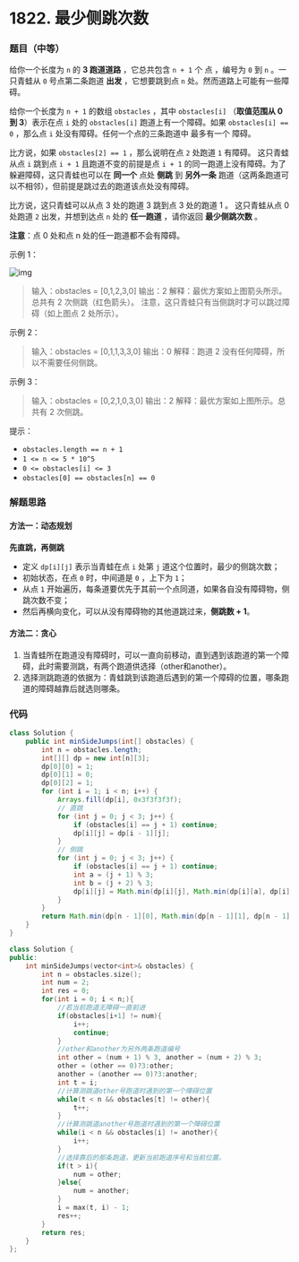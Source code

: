 # 1822. 最少侧跳次数

### 题目（中等）

给你一个长度为 `n` 的 **3 跑道道路** ，它总共包含 `n + 1` 个 点 ，编号为 `0` 到 `n` 。一只青蛙从 `0` 号点第二条跑道 **出发** ，它想要跳到点 `n` 处。然而道路上可能有一些障碍。

给你一个长度为 `n + 1` 的数组 `obstacles` ，其中 `obstacles[i]` （**取值范围从 0 到 3**）表示在点 `i` 处的 `obstacles[i]` 跑道上有一个障碍。如果 `obstacles[i] == 0` ，那么点 `i` 处没有障碍。任何一个点的三条跑道中 最多有一个 障碍。

比方说，如果 `obstacles[2] == 1` ，那么说明在点 `2` 处跑道 `1` 有障碍。
这只青蛙从点 `i` 跳到点 `i + 1` 且跑道不变的前提是点 `i + 1` 的同一跑道上没有障碍。为了躲避障碍，这只青蛙也可以在 **同一个** 点处 **侧跳** 到 **另外一条** 跑道（这两条跑道可以不相邻），但前提是跳过去的跑道该点处没有障碍。

比方说，这只青蛙可以从点 3 处的跑道 3 跳到点 3 处的跑道 1 。
这只青蛙从点 0 处跑道 `2` 出发，并想到达点 `n` 处的 **任一跑道** ，请你返回 **最少侧跳次数** 。

**注意**：点 0 处和点 n 处的任一跑道都不会有障碍。

 

示例 1：

![img](https://assets.leetcode.com/uploads/2021/03/25/ic234-q3-ex1.png)

> 输入：obstacles = [0,1,2,3,0]
> 输出：2 
> 解释：最优方案如上图箭头所示。总共有 2 次侧跳（红色箭头）。
> 注意，这只青蛙只有当侧跳时才可以跳过障碍（如上图点 2 处所示）。

示例 2：

> 输入：obstacles = [0,1,1,3,3,0]
> 输出：0
> 解释：跑道 2 没有任何障碍，所以不需要任何侧跳。

示例 3：

> 输入：obstacles = [0,2,1,0,3,0]
> 输出：2
> 解释：最优方案如上图所示。总共有 2 次侧跳。


提示：

- `obstacles.length == n + 1`
- `1 <= n <= 5 * 10^5`
- `0 <= obstacles[i] <= 3`
- `obstacles[0] == obstacles[n] == 0`

### 解题思路

#### 方法一：动态规划

**先直跳，再侧跳**

- 定义 `dp[i][j]` 表示当青蛙在点 `i` 处第 `j` 道这个位置时，最少的侧跳次数；
- 初始状态，在点 `0` 时，中间道是 `0` ，上下为 `1`；
- 从点 `1` 开始遍历，每条道要优先于其前一个点同道，如果各自没有障碍物，侧跳次数不变；
- 然后再横向变化，可以从没有障碍物的其他道跳过来，**侧跳数 + 1**。

#### 方法二：贪心

1. 当青蛙所在跑道没有障碍时，可以一直向前移动，直到遇到该跑道的第一个障碍，此时需要测跳，有两个跑道供选择（other和another）。
2. 选择测跳跑道的依据为：青蛙跳到该跑道后遇到的第一个障碍的位置，哪条跑道的障碍越靠后就选则哪条。

### 代码

```java
class Solution {
    public int minSideJumps(int[] obstacles) {
        int n = obstacles.length;
        int[][] dp = new int[n][3];
        dp[0][0] = 1;
        dp[0][1] = 0;
        dp[0][2] = 1;
        for (int i = 1; i < n; i++) {
            Arrays.fill(dp[i], 0x3f3f3f3f);
            // 直跳
            for (int j = 0; j < 3; j++) {
                if (obstacles[i] == j + 1) continue;
                dp[i][j] = dp[i - 1][j];
            }
            // 侧跳
            for (int j = 0; j < 3; j++) {
                if (obstacles[i] == j + 1) continue;
                int a = (j + 1) % 3;
                int b = (j + 2) % 3;
                dp[i][j] = Math.min(dp[i][j], Math.min(dp[i][a], dp[i][b]) + 1);
            }
        }
        return Math.min(dp[n - 1][0], Math.min(dp[n - 1][1], dp[n - 1][2]));
    }
}
```

```c++
class Solution {
public:
    int minSideJumps(vector<int>& obstacles) {
        int n = obstacles.size();
        int num = 2;
        int res = 0;
        for(int i = 0; i < n;){
            //若当前跑道无障碍一直前进
            if(obstacles[i+1] != num){
                i++;
                continue;
            }
            //other和another为另外两条跑道编号
            int other = (num + 1) % 3, another = (num + 2) % 3;
            other = (other == 0)?3:other;
            another = (another == 0)?3:another;
            int t = i;
            //计算测跳道other号跑道时遇到的第一个障碍位置
            while(t < n && obstacles[t] != other){
                t++;
            }
            //计算测跳道another号跑道时遇到的第一个障碍位置
            while(i < n && obstacles[i] != another){
                i++;
            }
            //选择靠后的那条跑道，更新当前跑道序号和当前位置。
            if(t > i){
                num = other;
            }else{
                num = another;
            }
            i = max(t, i) - 1;
            res++;
        }
        return res;
    }
};
```

